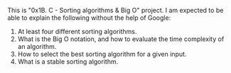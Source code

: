 This is "0x1B. C - Sorting algorithms & Big O" project.
I am expected to be able to explain the following without the help of Google:

1. At least four different sorting algorithms.
2. What is the Big O notation, and how to evaluate the time complexity of an algorithm.
3. How to select the best sorting algorithm for a given input.
4. What is a stable sorting algorithm.
